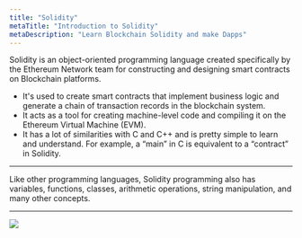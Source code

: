 ```yaml
---
title: "Solidity"
metaTitle: "Introduction to Solidity"
metaDescription: "Learn Blockchain Solidity and make Dapps"
---
```




Solidity is an object-oriented programming language created specifically by the Ethereum Network team for constructing and designing smart contracts on Blockchain platforms.

- It's used to create smart contracts that implement business logic and generate a chain of transaction     records in the blockchain system.
- It acts as a tool for creating machine-level code and compiling it on the Ethereum Virtual Machine (EVM).
- It has a lot of similarities with C and C++ and is pretty simple to learn and understand. For example, a “main” in C is equivalent to a “contract” in Solidity.

---



Like other programming languages, Solidity programming also has variables, functions, classes, arithmetic operations, string manipulation, and many other concepts.

---

![](https://www.simplilearn.com/ice9/free_resources_article_thumb/Solidity_Programming_1.png)

